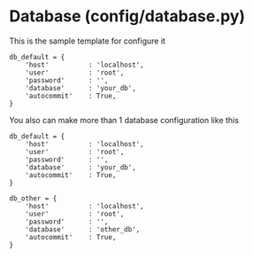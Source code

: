 # Database (config/database.py)

This is the sample template for configure it

    db_default = {
        'host'          : 'localhost',
        'user'          : 'root',
        'password'      : '',
        'database'      : 'your_db',
        'autocommit'    : True,
    }

You also can make more than 1 database configuration like this

    db_default = {
        'host'          : 'localhost',
        'user'          : 'root',
        'password'      : '',
        'database'      : 'your_db',
        'autocommit'    : True,
    }

    db_other = {
        'host'          : 'localhost',
        'user'          : 'root',
        'password'      : '',
        'database'      : 'other_db',
        'autocommit'    : True,
    }
